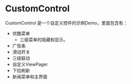 # CustomControl
CustomControl 是一个自定义控件的示例Demo，里面包含有：
  * 优酷菜单
    * 三级菜单的隐藏和显示。
  * 广告条
  * 滑动开关
  * 三级联动
  * 自定义ViewPager
  * 下拉刷新
  * 新闻菜单和主界面

